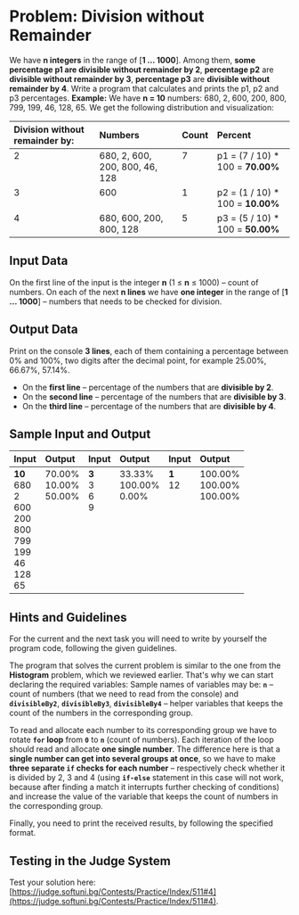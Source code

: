 # Problem: Division without Remainder

We have **n integers** in the range of [**1 ... 1000**]. Among them, **some percentage p1 are divisible without remainder by 2**, **percentage p2** are **divisible without remainder by 3**, **percentage p3** are **divisible without remainder by 4**. Write a program that calculates and prints the p1, p2 and p3 percentages.
**Example:** We have **n = 10** numbers: 680, 2, 600, 200, 800, 799, 199, 46, 128, 65. We get the following distribution and visualization:
<table>
<thead>
<tr>
<th align="left"><strong>Division without remainder by:</strong></th>
<th align="left"><strong>Numbers</strong></th>
<th align="left"><strong>Count</strong></th>
<th align="left"><strong>Percent</strong></th>
</tr>
</thead>
<tbody>
<tr>
<td valign="top">2</td>
<td valign="top">680, 2, 600, 200, 800, 46, 128</td>
<td valign="top">7</td>
<td valign="top">p1 = (7 / 10) * 100 = <strong>70.00%</strong></td>
</tr>
<tr>
<td valign="top">3</td>
<td valign="top">600</td>
<td valign="top">1</td>
<td valign="top">p2 = (1 / 10) * 100 = <strong>10.00%</strong></td>
</tr>
<tr>
<td valign="top">4</td>
<td valign="top">680, 600, 200, 800, 128</td>
<td valign="top">5</td>
<td valign="top">p3 = (5 / 10) * 100 = <strong>50.00%</strong></td>
</tr>
</tbody>
</table>   

## Input Data

On the first line of the input is the integer **n** (1 ≤ **n** ≤ 1000) – count of numbers. On each of the next **n lines** we have **one integer** in the range of [**1 … 1000**] – numbers that needs to be checked for division.

## Output Data

Print on the console **3 lines**, each of them containing a percentage between 0% and 100%, two digits after the decimal point, for example 25.00%, 66.67%, 57.14%.
 * On the **first line** – percentage of the numbers that are **divisible by 2**.
 * On the **second line** – percentage of the numbers that are **divisible by 3**.
 * On the **third line** – percentage of the numbers that are **divisible by 4**.

## Sample Input and Output

<table>
<thead>
<tr>
<th align="left"><strong>Input</strong></th>
<th align="left"><strong>Output</strong></th>
<th align="left"><strong>Input</strong></th>
<th align="left"><strong>Output</strong></th>
<th align="left"><strong>Input</strong></th>
<th align="left"><strong>Output</strong></th>
</tr>
</thead>
<tbody>
<tr>
<td valign="top"><strong>10</strong><br>680<br>2<br>600<br>200<br>800<br>799<br>199<br>46<br>128<br>65</td>
<td valign="top">70.00%<br>10.00%<br>50.00%</td>
<td valign="top"><strong>3</strong><br>3<br>6<br>9</td>
<td valign="top">33.33%<br>100.00%<br>0.00%</td>
<td valign="top"><strong>1</strong><br>12</td>
<td valign="top">100.00%<br>100.00%<br>100.00%</td>
</tr>
</tbody>
</table>   

## Hints and Guidelines

For the current and the next task you will need to write by yourself the program code, following the given guidelines.

The program that solves the current problem is similar to the one from the **Histogram** problem, which we reviewed earlier. That's why we can start declaring the required variables:
Sample names of variables may be: **`n`** – count of numbers (that we need to read from the console) and **`divisibleBy2`**, **`divisibleBy3`**, **`divisibleBy4`** – helper variables that keeps the count of the numbers in the corresponding group.

To read and allocate each number to its corresponding group we have to rotate **`for` loop** from **`0`** to **`n`** (count of numbers). Each iteration of the loop should read and allocate **one single number**. The difference here is that a **single number can get into several groups at once**, so we have to make **three separate `if` checks for each number** – respectively check whether it is divided by 2, 3 and 4 (using **`if-else`** statement in this case will not work, because after finding a match it interrupts further checking of conditions) and increase the value of the variable that keeps the count of numbers in the corresponding group.

Finally, you need to print the received results, by following the specified format.

## Testing in the Judge System

Test your solution here: [https://judge.softuni.bg/Contests/Practice/Index/511#4](https://judge.softuni.bg/Contests/Practice/Index/511#4).
